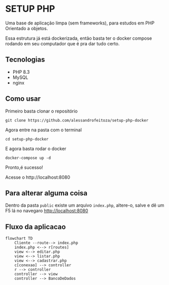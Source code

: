 # SETUP PHP

Uma base de aplicação limpa (sem frameworks), para estudos em PHP Orientado a objetos.

Essa estrutura já está dockerizada, então basta ter o docker compose rodando em seu computador que é pra dar tudo certo.

## Tecnologias

- PHP 8.3
- MySQL
- nginx

## Como usar

Primeiro basta clonar o repositório

`git clone https://github.com/alessandrofeitoza/setup-php-docker`

Agora entre na pasta com o terminal 

`cd setup-php-docker`

E agora basta rodar o docker

`docker-compose up -d`

Pronto,é sucesso!

Acesse o http://localhost:8080


## Para alterar alguma coisa

Dentro da pasta `public` existe um arquivo `index.php`, altere-o, salve e dê um F5 lá no navegaro <http://localhost:8080>

## Fluxo da aplicacao

```mermaid
flowchart TD
    Cliente --route--> index.php
    index.php <--> r[routes]
    view <--> editar.php
    view <--> listar.php
    view <--> cadastrar.php
    c[conexao] --> controller
    r --> controller
    controller --> view
    controller --> BancoDeDados
```
